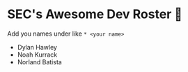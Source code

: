# SEC's Awesome Dev Roster 😤

Add you names under like `* <your name>`

* Dylan Hawley
* Noah Kurrack
* Norland Batista
